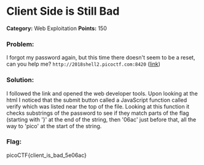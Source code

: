 # Client Side is Still Bad
__Category:__ Web Exploitation
__Points:__ 150

### Problem:

I forgot my password again, but this time there doesn't seem to be a reset, can you help me? `http://2018shell2.picoctf.com:8420` ([link](http://2018shell3.picoctf.com:53990/))

### Solution:

I followed the link and opened the web developer tools. Upon looking at the html I noticed that the submit button called a JavaScript function called verify which was listed near the top of the file. Looking at this function it checks substrings of the password to see if they match parts of the flag (starting with '}' at the end of the string, then '06ac' just before that, all the way to 'pico' at the start of the string.

### Flag:

picoCTF{client_is_bad_5e06ac}

